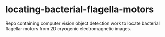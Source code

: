 # locating-bacterial-flagella-motors
Repo containing computer vision object detection work to locate bacterial flagellar motors from 2D cryogenic electromagnetic images.
